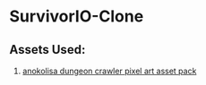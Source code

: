 # SurvivorIO-Clone
## Assets Used:
1. [anokolisa dungeon crawler pixel art asset pack](https://anokolisa.itch.io/dungeon-crawler-pixel-art-asset-pack) 
